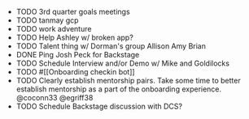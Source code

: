 - TODO 3rd quarter goals meetings
- TODO tanmay gcp
- TODO work adventure
- TODO Help Ashley w/ broken app?
- TODO Talent thing w/ Dorman's group Allison Amy Brian
- DONE Ping Josh Peck for Backstage
- TODO Schedule Interview and/or Demo w/ Mike and Goldilocks
- TODO #[[Onboarding checkin bot]]
- TODO Clearly establish mentorship pairs. Take some time to better establish mentorship as a part of the onboarding experience. 
  @coconn33 @egriff38
- TODO Schedule Backstage discussion with DCS?